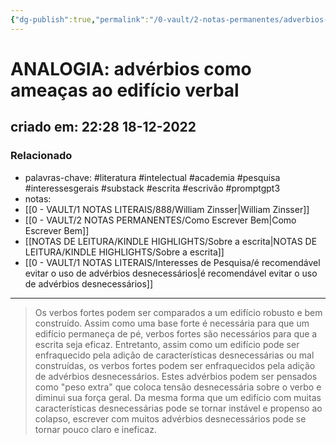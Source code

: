 ```yaml
---
{"dg-publish":true,"permalink":"/0-vault/2-notas-permanentes/adverbios-como-ameacas-ao-edificio-verbal/","tags":["permanente","literatura","intelectual","academia","pesquisa","interessesgerais","substack","escrita","escrivão","promptgpt3"],"dgHomeLink":true,"dgShowLocalGraph":true,"dgShowFileTree":true,"dgEnableSearch":true}
---
```


# ANALOGIA: advérbios como ameaças ao edifício verbal
## criado em: 22:28 18-12-2022

### Relacionado
- palavras-chave: #literatura #intelectual #academia #pesquisa #interessesgerais #substack #escrita #escrivão #promptgpt3 
- notas: 
- [[0 - VAULT/1 NOTAS LITERAIS/888/William Zinsser\|William Zinsser]]
- [[0 - VAULT/2 NOTAS PERMANENTES/Como Escrever Bem\|Como Escrever Bem]]
- [[NOTAS DE LEITURA/KINDLE HIGHLIGHTS/Sobre a escrita\|NOTAS DE LEITURA/KINDLE HIGHLIGHTS/Sobre a escrita]]
- [[0 - VAULT/1 NOTAS LITERAIS/Interesses de Pesquisa/é recomendável evitar o uso de advérbios desnecessários\|é recomendável evitar o uso de advérbios desnecessários]]
---
>Os verbos fortes podem ser comparados a um edifício robusto e bem construído. Assim como uma base forte é necessária para que um edifício permaneça de pé, verbos fortes são necessários para que a escrita seja eficaz. Entretanto, assim como um edifício pode ser enfraquecido pela adição de características desnecessárias ou mal construídas, os verbos fortes podem ser enfraquecidos pela adição de advérbios desnecessários. Estes advérbios podem ser pensados como "peso extra" que coloca tensão desnecessária sobre o verbo e diminui sua força geral. Da mesma forma que um edifício com muitas características desnecessárias pode se tornar instável e propenso ao colapso, escrever com muitos advérbios desnecessários pode se tornar pouco claro e ineficaz.

